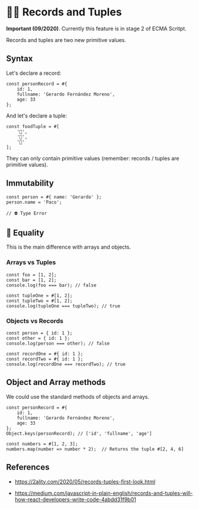 # 👫🏼 Records and Tuples

**Important (09/2020)**. Currently this feature is in stage 2 of ECMA Scritpt.

Records and tuples are two new primitive values. 

## Syntax

Let's declare a record:

```
const personRecord = #{
    id: 1,
    fullname: 'Gerardo Fernández Moreno',
    age: 33
};
```

And let's declare a tuple:

```
const foodTuple = #[
    '🍎', 
    '🍐', 
    '🍊' 
];
```

They can only contain primitive values (remember: records / tuples are primitive values). 

## Immutability

```
const person = #{ name: 'Gerardo' };
person.name = 'Paco';

// ⛔️ Type Error
```

## 🤯 Equality

This is the main difference with arrays and objects.

### Arrays vs Tuples

```
const foo = [1, 2];
const bar = [1, 2];
console.log(foo === bar); // false

const tupleOne = #[1, 2];
const tupleTwo = #[1, 2]; 
console.log(tupleOne === tupleTwo); // true
```

### Objects vs Records

```
const person = { id: 1 };
const other = { id: 1 };
console.log(person === other); // false

const recordOne = #{ id: 1 };
const recordTwo = #{ id: 1 };
console.log(recordOne === recordTwo); // true
```

## Object and Array methods

We could use the standard methods of objects and arrays.

```
const personRecord = #{
    id: 1,
    fullname: 'Gerardo Fernández Moreno',
    age: 33
};
Object.keys(personRecord); // ['id', 'fullname', 'age']
```

```
const numbers = #[1, 2, 3];
numbers.map(number => number * 2);  // Returns the tuple #[2, 4, 6]
```

## References

- https://2ality.com/2020/05/records-tuples-first-look.html

- https://medium.com/javascript-in-plain-english/records-and-tuples-will-how-react-developers-write-code-4abdd31f9b01